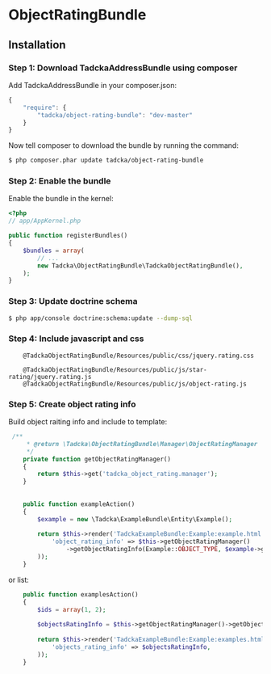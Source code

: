 ObjectRatingBundle
==================

## Installation

### Step 1: Download TadckaAddressBundle using composer

Add TadckaAddressBundle in your composer.json:

```js
{
    "require": {
        "tadcka/object-rating-bundle": "dev-master"
    }
}
```

Now tell composer to download the bundle by running the command:

``` bash
$ php composer.phar update tadcka/object-rating-bundle
```

### Step 2: Enable the bundle

Enable the bundle in the kernel:

``` php
<?php
// app/AppKernel.php

public function registerBundles()
{
    $bundles = array(
        // ...
        new Tadcka\ObjectRatingBundle\TadckaObjectRatingBundle(),
    );
}
```

### Step 3: Update doctrine schema

``` bash
$ php app/console doctrine:schema:update --dump-sql
```

### Step 4: Include javascript and css

```twig
    @TadckaObjectRatingBundle/Resources/public/css/jquery.rating.css

    @TadckaObjectRatingBundle/Resources/public/js/star-rating/jquery.rating.js
    @TadckaObjectRatingBundle/Resources/public/js/object-rating.js
```

### Step 5: Create object rating info

Build object raiting info and include to template:


``` php
 /**
     * @return \Tadcka\ObjectRatingBundle\Manager\ObjectRatingManager
     */
    private function getObjectRatingManager()
    {
        return $this->get('tadcka_object_rating.manager');
    }
    
    
    public function exampleAction()
    {
        $example = new \Tadcka\ExampleBundle\Entity\Example();
        
        return $this->render('TadckaExampleBundle:Example:example.html.twig', array(
            'object_rating_info' => $this->getObjectRatingManager()
                ->getObjectRatingInfo(Example::OBJECT_TYPE, $example->getId()),
        ));
    }
```

or list:

``` php
    public function examplesAction()
    {
        $ids = array(1, 2);
    
        $objectsRatingInfo = $this->getObjectRatingManager()->getObjectsRatingInfo(Example::OBJECT_TYPE, $ids);
        
        return $this->render('TadckaExampleBundle:Example:examples.html.twig', array(
            'objects_rating_info' => $objectsRatingInfo,
        ));
    }
```

